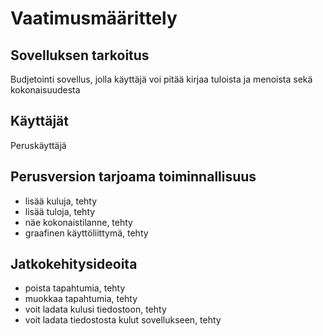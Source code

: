 # Vaatimusmäärittely

## Sovelluksen tarkoitus

Budjetointi sovellus, jolla käyttäjä voi pitää kirjaa tuloista ja menoista sekä kokonaisuudesta

## Käyttäjät

Peruskäyttäjä

## Perusversion tarjoama toiminnallisuus

- lisää kuluja, tehty
- lisää tuloja, tehty
- näe kokonaistilanne, tehty
- graafinen käyttöliittymä, tehty

## Jatkokehitysideoita

- poista tapahtumia, tehty
- muokkaa tapahtumia, tehty
- voit ladata kulusi tiedostoon, tehty
- voit ladata tiedostosta kulut sovellukseen, tehty
